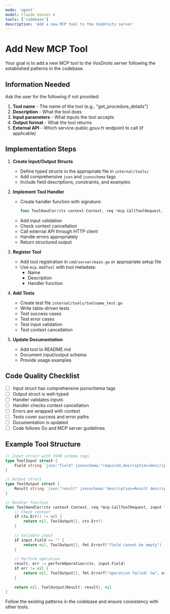```yaml
---
mode: 'agent'
model: Claude Sonnet 4
tools: ['codebase']
description: 'Add a new MCP tool to the VosDroits server'
---
```


# Add New MCP Tool

Your goal is to add a new MCP tool to the VosDroits server following the established patterns in the codebase.

## Information Needed

Ask the user for the following if not provided:
1. **Tool name** - The name of the tool (e.g., "get_procedure_details")
2. **Description** - What the tool does
3. **Input parameters** - What inputs the tool accepts
4. **Output format** - What the tool returns
5. **External API** - Which service-public.gouv.fr endpoint to call (if applicable)

## Implementation Steps

1. **Create Input/Output Structs**
   - Define typed structs in the appropriate file in `internal/tools/`
   - Add comprehensive `json` and `jsonschema` tags
   - Include field descriptions, constraints, and examples

2. **Implement Tool Handler**
   - Create handler function with signature:
     ```go
     func ToolHandler(ctx context.Context, req *mcp.CallToolRequest, input InputStruct) (*mcp.CallToolResult, OutputStruct, error)
     ```
   - Add input validation
   - Check context cancellation
   - Call external API through HTTP client
   - Handle errors appropriately
   - Return structured output

3. **Register Tool**
   - Add tool registration in `cmd/server/main.go` or appropriate setup file
   - Use `mcp.AddTool` with tool metadata:
     - Name
     - Description
     - Handler function

4. **Add Tests**
   - Create test file `internal/tools/toolname_test.go`
   - Write table-driven tests
   - Test success cases
   - Test error cases
   - Test input validation
   - Test context cancellation

5. **Update Documentation**
   - Add tool to README.md
   - Document input/output schema
   - Provide usage examples

## Code Quality Checklist

- [ ] Input struct has comprehensive jsonschema tags
- [ ] Output struct is well-typed
- [ ] Handler validates inputs
- [ ] Handler checks context cancellation
- [ ] Errors are wrapped with context
- [ ] Tests cover success and error paths
- [ ] Documentation is updated
- [ ] Code follows Go and MCP server guidelines

## Example Tool Structure

```go
// Input struct with JSON schema tags
type ToolInput struct {
    Field string `json:"field" jsonschema:"required,description=Description of field"`
}

// Output struct
type ToolOutput struct {
    Result string `json:"result" jsonschema:"description=Result description"`
}

// Handler function
func ToolHandler(ctx context.Context, req *mcp.CallToolRequest, input ToolInput) (*mcp.CallToolResult, ToolOutput, error) {
    // Check context
    if ctx.Err() != nil {
        return nil, ToolOutput{}, ctx.Err()
    }
    
    // Validate input
    if input.Field == "" {
        return nil, ToolOutput{}, fmt.Errorf("field cannot be empty")
    }
    
    // Perform operation
    result, err := performOperation(ctx, input.Field)
    if err != nil {
        return nil, ToolOutput{}, fmt.Errorf("operation failed: %w", err)
    }
    
    return nil, ToolOutput{Result: result}, nil
}
```

Follow the existing patterns in the codebase and ensure consistency with other tools.
